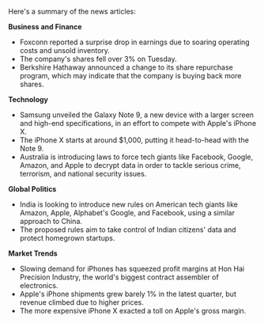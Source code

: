 Here's a summary of the news articles:

**Business and Finance**

* Foxconn reported a surprise drop in earnings due to soaring operating costs and unsold inventory.
* The company's shares fell over 3% on Tuesday.
* Berkshire Hathaway announced a change to its share repurchase program, which may indicate that the company is buying back more shares.

**Technology**

* Samsung unveiled the Galaxy Note 9, a new device with a larger screen and high-end specifications, in an effort to compete with Apple's iPhone X.
* The iPhone X starts at around $1,000, putting it head-to-head with the Note 9.
* Australia is introducing laws to force tech giants like Facebook, Google, Amazon, and Apple to decrypt data in order to tackle serious crime, terrorism, and national security issues.

**Global Politics**

* India is looking to introduce new rules on American tech giants like Amazon, Apple, Alphabet's Google, and Facebook, using a similar approach to China.
* The proposed rules aim to take control of Indian citizens' data and protect homegrown startups.

**Market Trends**

* Slowing demand for iPhones has squeezed profit margins at Hon Hai Precision Industry, the world's biggest contract assembler of electronics.
* Apple's iPhone shipments grew barely 1% in the latest quarter, but revenue climbed due to higher prices.
* The more expensive iPhone X exacted a toll on Apple's gross margin.